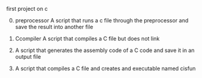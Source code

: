 first project on c

0. preprocessor
   A script that runs a c file through the preprocessor and save the result into    another file

1. Ccompiler
   A script that compiles a C file but does not link

2. A script that generates the assembly code of a C code and save it in an output   file

3. A script that compiles a C file and creates and executable named cisfun
